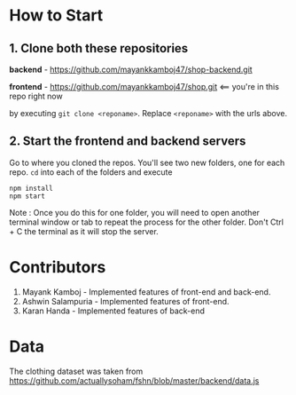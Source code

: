 # How to Start
## 1. Clone both these repositories

__backend__ - https://github.com/mayankkamboj47/shop-backend.git


__frontend__ - https://github.com/mayankkamboj47/shop.git                           <== you're in this repo right now

by executing `git clone <reponame>`. Replace `<reponame>` with the urls above. 

## 2. Start the frontend and backend servers

Go to where you cloned the repos. You'll see two new folders, one for each repo. `cd` into each of the folders and execute

```
npm install
npm start
```

Note : Once you do this for one folder, you will need to open another terminal window or tab to repeat the process for the other folder. Don't Ctrl + C the terminal as it will stop the server.

# Contributors
1. Mayank Kamboj - Implemented features of front-end and back-end.
2. Ashwin Salampuria - Implemented features of front-end.
3. Karan Handa - Implemented features of back-end

# Data
The clothing dataset was taken from https://github.com/actuallysoham/fshn/blob/master/backend/data.js
